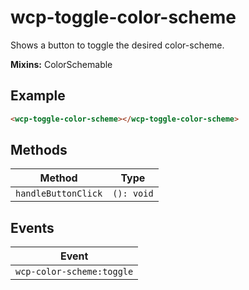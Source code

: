 # wcp-toggle-color-scheme

Shows a button to toggle the desired color-scheme.

**Mixins:** ColorSchemable

## Example

```html
<wcp-toggle-color-scheme></wcp-toggle-color-scheme>
```

## Methods

| Method              | Type       |
|---------------------|------------|
| `handleButtonClick` | `(): void` |

## Events

| Event                     |
|---------------------------|
| `wcp-color-scheme:toggle` |
